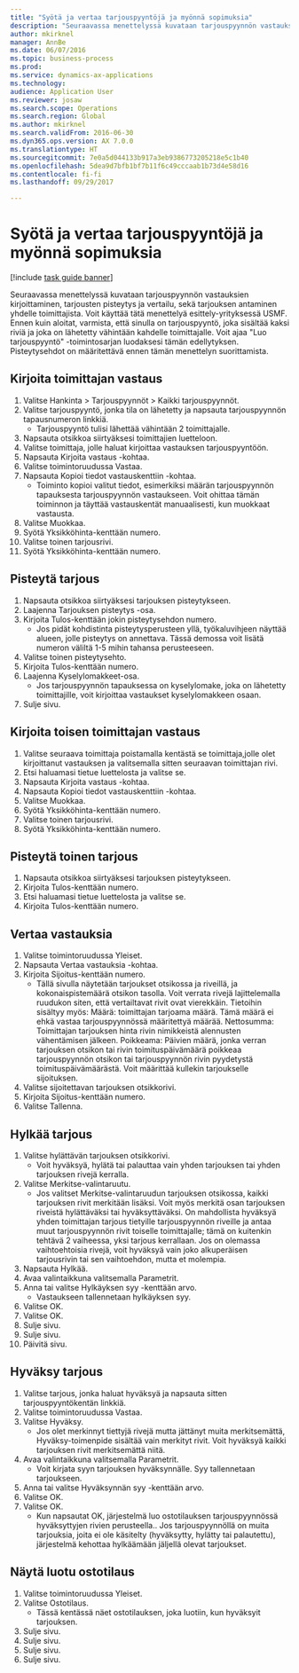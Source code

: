 ```yaml
--- 
title: "Syötä ja vertaa tarjouspyyntöjä ja myönnä sopimuksia"
description: "Seuraavassa menettelyssä kuvataan tarjouspyynnön vastauksien kirjoittaminen, tarjousten pisteytys ja vertailu, sekä tarjouksen antaminen yhdelle toimittajista."
author: mkirknel
manager: AnnBe
ms.date: 06/07/2016
ms.topic: business-process
ms.prod: 
ms.service: dynamics-ax-applications
ms.technology: 
audience: Application User
ms.reviewer: josaw
ms.search.scope: Operations
ms.search.region: Global
ms.author: mkirknel
ms.search.validFrom: 2016-06-30
ms.dyn365.ops.version: AX 7.0.0
ms.translationtype: HT
ms.sourcegitcommit: 7e0a5d044133b917a3eb9386773205218e5c1b40
ms.openlocfilehash: 5dea9d7bfb1bf7b11f6c49cccaab1b73d4e58d16
ms.contentlocale: fi-fi
ms.lasthandoff: 09/29/2017

---
```

# <a name="enter-and-compare-rfq-bids-and-award-contracts"></a>Syötä ja vertaa tarjouspyyntöjä ja myönnä sopimuksia

[!include [task guide banner](../../includes/task-guide-banner.md)]

Seuraavassa menettelyssä kuvataan tarjouspyynnön vastauksien kirjoittaminen, tarjousten pisteytys ja vertailu, sekä tarjouksen antaminen yhdelle toimittajista. Voit käyttää tätä menettelyä esittely-yrityksessä USMF. Ennen kuin aloitat, varmista, että sinulla on tarjouspyyntö, joka sisältää kaksi riviä ja joka on lähetetty vähintään kahdelle toimittajalle. Voit ajaa "Luo tarjouspyyntö" -toimintosarjan luodaksesi tämän edellytyksen. Pisteytysehdot on määritettävä ennen tämän menettelyn suorittamista.


## <a name="enter-a-reply-from-a-vendor"></a>Kirjoita toimittajan vastaus
1. Valitse Hankinta > Tarjouspyynnöt > Kaikki tarjouspyynnöt.
2. Valitse tarjouspyyntö, jonka tila on lähetetty ja napsauta tarjouspyynnön tapausnumeron linkkiä.
    * Tarjouspyyntö tulisi lähettää vähintään 2 toimittajalle.  
3. Napsauta otsikkoa siirtyäksesi toimittajien luetteloon.
4. Valitse toimittaja, jolle haluat kirjoittaa vastauksen tarjouspyyntöön.
5. Napsauta Kirjoita vastaus -kohtaa.
6. Valitse toimintoruudussa Vastaa.
7. Napsauta Kopioi tiedot vastauskenttiin -kohtaa.
    * Toiminto kopioi valitut tiedot, esimerkiksi määrän tarjouspyynnön tapauksesta tarjouspyynnön vastaukseen. Voit ohittaa tämän toiminnon ja täyttää vastauskentät manuaalisesti, kun muokkaat vastausta.  
8. Valitse Muokkaa.
9. Syötä Yksikköhinta-kenttään numero.
10. Valitse toinen tarjousrivi.
11. Syötä Yksikköhinta-kenttään numero.

## <a name="score-the-bid"></a>Pisteytä tarjous
1. Napsauta otsikkoa siirtyäksesi tarjouksen pisteytykseen.
2. Laajenna Tarjouksen pisteytys -osa.
3. Kirjoita Tulos-kenttään jokin pisteytysehdon numero.
    * Jos pidät kohdistinta pisteytysperusteen yllä, työkaluvihjeen näyttää alueen, jolle pisteytys on annettava. Tässä demossa voit lisätä numeron väliltä 1-5 mihin tahansa perusteeseen.  
4. Valitse toinen pisteytysehto.
5. Kirjoita Tulos-kenttään numero.
6. Laajenna Kyselylomakkeet-osa.
    * Jos tarjouspyynnön tapauksessa on kyselylomake, joka on lähetetty toimittajille, voit kirjoittaa vastaukset kyselylomakkeen osaan.  
7. Sulje sivu.

## <a name="enter-a-reply-for-another-vendor"></a>Kirjoita toisen toimittajan vastaus
1. Valitse seuraava toimittaja poistamalla kentästä se toimittaja,jolle olet kirjoittanut vastauksen ja valitsemalla sitten seuraavan toimittajan rivi.
2. Etsi haluamasi tietue luettelosta ja valitse se.
3. Napsauta Kirjoita vastaus -kohtaa.
4. Napsauta Kopioi tiedot vastauskenttiin -kohtaa.
5. Valitse Muokkaa.
6. Syötä Yksikköhinta-kenttään numero.
7. Valitse toinen tarjousrivi.
8. Syötä Yksikköhinta-kenttään numero.

## <a name="score-the-second-bid"></a>Pisteytä toinen tarjous
1. Napsauta otsikkoa siirtyäksesi tarjouksen pisteytykseen.
2. Kirjoita Tulos-kenttään numero.
3. Etsi haluamasi tietue luettelosta ja valitse se.
4. Kirjoita Tulos-kenttään numero.

## <a name="compare-the-replies"></a>Vertaa vastauksia
1. Valitse toimintoruudussa Yleiset.
2. Napsauta Vertaa vastauksia -kohtaa.
3. Kirjoita Sijoitus-kenttään numero.
    * Tällä sivulla näytetään tarjoukset otsikossa ja riveillä, ja kokonaispistemäärä otsikon tasolla. Voit verrata rivejä lajittelemalla ruudukon siten, että vertailtavat rivit ovat vierekkäin. Tietoihin sisältyy myös: Määrä: toimittajan tarjoama määrä. Tämä määrä ei ehkä vastaa tarjouspyynnössä määritettyä määrää.   Nettosumma: Toimittajan tarjouksen hinta rivin nimikkeistä alennusten vähentämisen jälkeen.   Poikkeama: Päivien määrä, jonka verran tarjouksen otsikon tai rivin toimituspäivämäärä poikkeaa tarjouspyynnön otsikon tai tarjouspyynnön rivin pyydetystä toimituspäivämäärästä.   Voit määrittää kullekin tarjoukselle sijoituksen.  
4. Valitse sijoitettavan tarjouksen otsikkorivi.
5. Kirjoita Sijoitus-kenttään numero.
6. Valitse Tallenna.

## <a name="reject-a-bid"></a>Hylkää tarjous
1. Valitse hylättävän tarjouksen otsikkorivi.
    * Voit hyväksyä, hylätä tai palauttaa vain yhden tarjouksen tai yhden tarjouksen rivejä kerralla.  
2. Valitse Merkitse-valintaruutu.
    * Jos valitset Merkitse-valintaruudun tarjouksen otsikossa, kaikki tarjouksen rivit merkitään lisäksi. Voit myös merkitä osan tarjouksen riveistä hylättäväksi tai hyväksyttäväksi. On mahdollista hyväksyä yhden toimittajan tarjous tietyille tarjouspyynnön riveille ja antaa muut tarjouspyynnön rivit toiselle toimittajalle; tämä on kuitenkin tehtävä 2 vaiheessa, yksi tarjous kerrallaan. Jos on olemassa vaihtoehtoisia rivejä, voit hyväksyä vain joko alkuperäisen tarjousrivin tai sen vaihtoehdon, mutta et molempia.  
3. Napsauta Hylkää.
4. Avaa valintaikkuna valitsemalla Parametrit.
5. Anna tai valitse Hylkäyksen syy -kenttään arvo.
    * Vastaukseen tallennetaan hylkäyksen syy.  
6. Valitse OK.
7. Valitse OK.
8. Sulje sivu.
9. Sulje sivu.
10. Päivitä sivu.

## <a name="accept-a-bid"></a>Hyväksy tarjous
1. Valitse tarjous, jonka haluat hyväksyä ja napsauta sitten tarjouspyyntökentän linkkiä.
2. Valitse toimintoruudussa Vastaa.
3. Valitse Hyväksy.
    * Jos olet merkinnyt tiettyjä rivejä mutta jättänyt muita merkitsemättä, Hyväksy-toimenpide sisältää vain merkityt rivit. Voit hyväksyä kaikki tarjouksen rivit merkitsemättä niitä.  
4. Avaa valintaikkuna valitsemalla Parametrit.
    * Voit kirjata syyn tarjouksen hyväksynnälle. Syy tallennetaan tarjoukseen.  
5. Anna tai valitse Hyväksynnän syy -kenttään arvo.
6. Valitse OK.
7. Valitse OK.
    * Kun napsautat OK, järjestelmä luo ostotilauksen tarjouspyynnössä hyväksyttyjen rivien perusteella.. Jos tarjouspyynnöllä on muita tarjouksia, joita ei ole käsitelty (hyväksytty, hylätty tai palautettu), järjestelmä kehottaa hylkäämään jäljellä olevat tarjoukset.  

## <a name="view-the-purchase-order-thats-been-generated"></a>Näytä luotu ostotilaus
1. Valitse toimintoruudussa Yleiset.
2. Valitse Ostotilaus.
    * Tässä kentässä näet ostotilauksen, joka luotiin, kun hyväksyit tarjouksen.  
3. Sulje sivu.
4. Sulje sivu.
5. Sulje sivu.
6. Sulje sivu.



